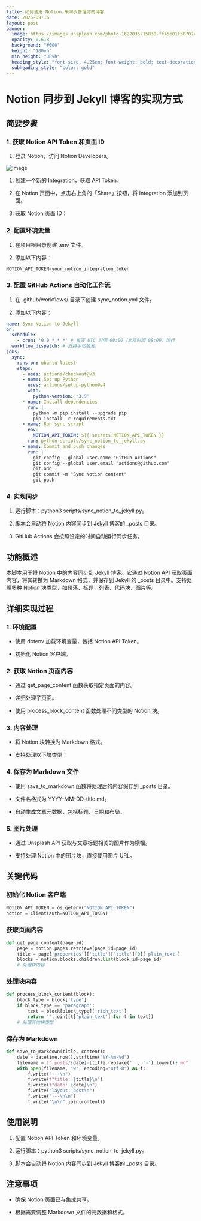 ```yaml
---
title: 如何使用 Notion 来同步管理你的博客
date: 2025-09-16
layout: post
banner:
  image: https://images.unsplash.com/photo-1622035715830-ff45e01f5070?crop=entropy&cs=tinysrgb&fit=max&fm=jpg&ixid=M3w2OTIwMzJ8MHwxfHJhbmRvbXx8fHx8fHx8fDE3NTgwMTgxMDh8&ixlib=rb-4.1.0&q=80&w=1080
  opacity: 0.618
  background: "#000"
  height: "100vh"
  min_height: "38vh"
  heading_style: "font-size: 4.25em; font-weight: bold; text-decoration: underline"
  subheading_style: "color: gold"
---
```


# Notion 同步到 Jekyll 博客的实现方式

## 简要步骤

### 1. 获取 Notion API Token 和页面 ID

1. 登录 Notion，访问 Notion Developers。

![image](https://prod-files-secure.s3.us-west-2.amazonaws.com/a7a0cc5a-89b9-4cda-8686-1fba0ca52f40/d19c1afe-dea5-4312-9333-786b0ba83054/image.png?X-Amz-Algorithm=AWS4-HMAC-SHA256&X-Amz-Content-Sha256=UNSIGNED-PAYLOAD&X-Amz-Credential=ASIAZI2LB466XLBVKCL2%2F20250916%2Fus-west-2%2Fs3%2Faws4_request&X-Amz-Date=20250916T102147Z&X-Amz-Expires=3600&X-Amz-Security-Token=IQoJb3JpZ2luX2VjEBIaCXVzLXdlc3QtMiJHMEUCIQCxSPxYUzhJhmWPQz%2Fn%2B0FX5109WZemxjFeZKkipB0t%2FgIgNjH2L6WUyOb2LM9%2FiyFmiY4jZ1FWDaZ9gz%2BIbJdaHFEqiAQIi%2F%2F%2F%2F%2F%2F%2F%2F%2F%2F%2FARAAGgw2Mzc0MjMxODM4MDUiDHWe06AIZ4ak1mxj%2FyrcA7Wm6QlhNWZNm5itRX5690Lu05fdl6U3wcWjzdHATHZIRdlak15TVQq5eeq4xmsjEhidBCbJbxLj8wyMABJXvqOV%2B4YdUpsSgKvxD%2BhSmuWnF7XCQkgLR8ZeeHBLUlg9I3OZjP13EWiUsi%2FKRAbv9jplG3kKNtypPxzCxnBP9k1ghEIPKhrUiOq64LvjsEzwViNuiehYLuFtYPL8ycJH9t5yCgriRIXc2G1itcOZZR8IwmOdEJfsGh2Oy3Fevt2nYNyavShvgej8Bo3hs1%2BsTTZMbZcRmvbmxOwYv67ZbmbuCbb4p9ri%2FnBAgziGL%2BlWV1lWcAt3mA82UhXHDMsXQQxSO14ebDfQyq90Xc%2BALip5W4%2BpxTY%2Bh1OCCYUNNsR9usExXIu%2Bb5ovsoOeGRsp818ypg23Yv6A4lBh%2BXFM5BDUH%2FM8ImWM4mqSGj5%2B82I1MrOjqO77AAnJMgu%2FKY%2F053CHNTW0qeu9WoA9iOTsYtjDb7QbigvwhYunA9XFI1rqSjWD2wDAv0ZWjjzJdKLaFyf1qvRS88tMEKeK7h0UPqHXYLnxFutofnwqhadgBBkxGkWZK7UErSTmDkiLQBs9ixwXijde4etgVXTttGwI5AO0HS02rBJ6Zh0R8oQeMIjepMYGOqUB%2BqNfw5yOAIIq5FGydleG6pO9Kj%2FfMkqyk4S%2FYBMOKUrLduNWZjxTESUH7fdsiV9AZpYNgODFqIAKDmOy8LkjzojOsCrADZSe2Wta77TJnbLz6QAPVI2K%2BcvcG0lviQd5m6KxvJSRQIKwCSeQ9CME%2FNFYhvK2G00hXzPQW4fUZtnvIE3CbRrxTRyvV%2BAiKv94%2FJPtTHdKbSS1qp4Ay71IDFrG7qzV&X-Amz-Signature=24ad9d387064221b4e4cf1422835233069b19c885025cf80f79a0516fcbb91fc&X-Amz-SignedHeaders=host&x-amz-checksum-mode=ENABLED&x-id=GetObject)

1. 创建一个新的 Integration，获取 API Token。

1. 在 Notion 页面中，点击右上角的「Share」按钮，将 Integration 添加到页面。

1. 获取 Notion 页面 ID：


### 2. 配置环境变量

1. 在项目根目录创建 .env 文件。

1. 添加以下内容：

```javascript
NOTION_API_TOKEN=your_notion_integration_token
```

### 3. 配置 GitHub Actions 自动化工作流

1. 在 .github/workflows/ 目录下创建 sync_notion.yml 文件。

1. 添加以下内容：

```yaml
name: Sync Notion to Jekyll
on:
  schedule:
    - cron: '0 0 * * *' # 每天 UTC 时间 00:00（北京时间 08:00）运行
  workflow_dispatch: # 支持手动触发
jobs:
  sync:
    runs-on: ubuntu-latest
    steps:
      - uses: actions/checkout@v3
      - name: Set up Python
        uses: actions/setup-python@v4
        with:
          python-version: '3.9'
      - name: Install dependencies
        run: |
          python -m pip install --upgrade pip
          pip install -r requirements.txt
      - name: Run sync script
        env:
          NOTION_API_TOKEN: ${{ secrets.NOTION_API_TOKEN }}
        run: python scripts/sync_notion_to_jekyll.py
      - name: Commit and push changes
        run: |
          git config --global user.name "GitHub Actions"
          git config --global user.email "actions@github.com"
          git add .
          git commit -m "Sync Notion content"
          git push
```

### 4. 实现同步

1. 运行脚本：python3 scripts/sync_notion_to_jekyll.py。

1. 脚本会自动将 Notion 内容同步到 Jekyll 博客的 _posts 目录。

1. GitHub Actions 会按照设定的时间自动运行同步任务。

## 功能概述

本脚本用于将 Notion 中的内容同步到 Jekyll 博客。它通过 Notion API 获取页面内容，将其转换为 Markdown 格式，并保存到 Jekyll 的 _posts 目录中。支持处理多种 Notion 块类型，如段落、标题、列表、代码块、图片等。

## 详细实现过程

### 1. 环境配置

- 使用 dotenv 加载环境变量，包括 Notion API Token。

- 初始化 Notion 客户端。

### 2. 获取 Notion 页面内容

- 通过 get_page_content 函数获取指定页面的内容。

- 递归处理子页面。

- 使用 process_block_content 函数处理不同类型的 Notion 块。

### 3. 内容处理

- 将 Notion 块转换为 Markdown 格式。

- 支持处理以下块类型：


### 4. 保存为 Markdown 文件

- 使用 save_to_markdown 函数将处理后的内容保存到 _posts 目录。

- 文件名格式为 YYYY-MM-DD-title.md。

- 自动生成文章元数据，包括标题、日期和布局。

### 5. 图片处理

- 通过 Unsplash API 获取与文章标题相关的图片作为横幅。

- 支持处理 Notion 中的图片块，直接使用图片 URL。

## 关键代码

### 初始化 Notion 客户端

```python
NOTION_API_TOKEN = os.getenv("NOTION_API_TOKEN")
notion = Client(auth=NOTION_API_TOKEN)
```

### 获取页面内容

```python
def get_page_content(page_id):
    page = notion.pages.retrieve(page_id=page_id)
    title = page['properties']['title']['title'][0]['plain_text']
    blocks = notion.blocks.children.list(block_id=page_id)
    # 处理块内容
```

### 处理块内容

```python
def process_block_content(block):
    block_type = block['type']
    if block_type == 'paragraph':
        text = block[block_type]['rich_text']
        return ''.join([t['plain_text'] for t in text])
    # 处理其他块类型
```

### 保存为 Markdown

```python
def save_to_markdown(title, content):
    date = datetime.now().strftime("%Y-%m-%d")
    filename = f"_posts/{date}-{title.replace(' ', '-').lower()}.md"
    with open(filename, "w", encoding="utf-8") as f:
        f.write("---\n")
        f.write(f"title: {title}\n")
        f.write(f"date: {date}\n")
        f.write("layout: post\n")
        f.write("---\n\n")
        f.write("\n\n".join(content))
```

## 使用说明

1. 配置 Notion API Token 和环境变量。

1. 运行脚本：python3 scripts/sync_notion_to_jekyll.py。

1. 脚本会自动将 Notion 内容同步到 Jekyll 博客的 _posts 目录。

## 注意事项

- 确保 Notion 页面已与集成共享。

- 根据需要调整 Markdown 文件的元数据和格式。